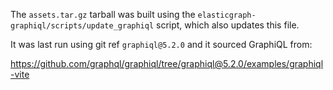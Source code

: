 The `assets.tar.gz` tarball was built using the `elasticgraph-graphiql/scripts/update_graphiql` script, which
also updates this file.

It was last run using git ref `graphiql@5.2.0` and it sourced GraphiQL from:

https://github.com/graphql/graphiql/tree/graphiql@5.2.0/examples/graphiql-vite
